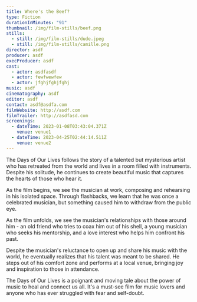 ```yaml
---
title: Where's the Beef?
type: Fiction
durationInMinutes: "91"
thumbnail: /img/film-stills/beef.png
stills:
  - still: /img/film-stills/dude.jpeg
  - still: /img/film-stills/camille.png
director: asdf
producer: asdf
execProducer: asdf
cast:
  - actor: asdfasdf
  - actor: fewfwewfew
  - actor: jfghjfghjfghj
music: asdf
cinematography: asdf
editor: asdf
contact: asdf@asdfa.com
filmWebsite: http://asdf.com
filmTrailer: http://asdfasd.com
screenings:
  - dateTime: 2023-01-08T03:43:04.371Z
    venue: venue1
  - dateTime: 2023-04-25T02:44:14.511Z
    venue: venue2
---
```

The Days of Our Lives follows the story of a talented but mysterious artist who has retreated from the world and lives in a room filled with instruments. Despite his solitude, he continues to create beautiful music that captures the hearts of those who hear it.

As the film begins, we see the musician at work, composing and rehearsing in his isolated space. Through flashbacks, we learn that he was once a celebrated musician, but something caused him to withdraw from the public eye.

As the film unfolds, we see the musician's relationships with those around him - an old friend who tries to coax him out of his shell, a young musician who seeks his mentorship, and a love interest who helps him confront his past.

Despite the musician's reluctance to open up and share his music with the world, he eventually realizes that his talent was meant to be shared. He steps out of his comfort zone and performs at a local venue, bringing joy and inspiration to those in attendance.

The Days of Our Lives is a poignant and moving tale about the power of music to heal and connect us all. It's a must-see film for music lovers and anyone who has ever struggled with fear and self-doubt.